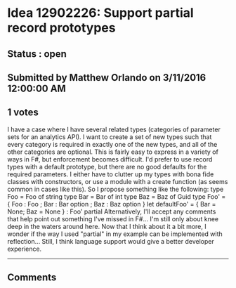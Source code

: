 # Idea 12902226: Support partial record prototypes #

## Status : open

## Submitted by Matthew Orlando on 3/11/2016 12:00:00 AM

## 1 votes

I have a case where I have several related types (categories of parameter sets for an analytics API). I want to create a set of new types such that every category is required in exactly one of the new types, and all of the other categories are optional.
This is fairly easy to express in a variety of ways in F#, but enforcement becomes difficult. I'd prefer to use record types with a default prototype, but there are no good defaults for the required parameters. I either have to clutter up my types with bona fide classes with constructors, or use a module with a create function (as seems common in cases like this).
So I propose something like the following:
type Foo = Foo of string
type Bar = Bar of int
type Baz = Baz of Guid
type Foo' = { Foo : Foo ; Bar : Bar option ; Baz : Baz option }
let defaultFoo' = { Bar = None; Baz = None } : Foo' partial
Alternatively, I'll accept any comments that help point out something I've missed in F#... I'm still only about knee deep in the waters around here.
Now that I think about it a bit more, I wonder if the way I used "partial" in my example can be implemented with reflection... Still, I think language support would give a better developer experience.


------------------------
## Comments

